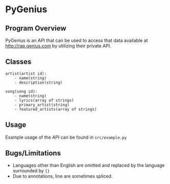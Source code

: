 PyGenius
==========

Program Overview
----------
PyGenius is an API that can be used to access that data available at
http://rap.genius.com by utilizing their private API.

Classes
---------
```
artist(artist id):
    - name(string)
    - description(string)

song(song id):
    - name(string)
    - lyrics(array of strings)
    - primary_artist(string)
    - featured_artists(array of strings)
```
Usage
----------
Example usage of the API can be found in ```src/example.py```

Bugs/Limitations
---------
* Languages other than English are omitted and replaced by the
  language surrounded by ```{}```
* Due to annotations, line  are sometimes spliced.
